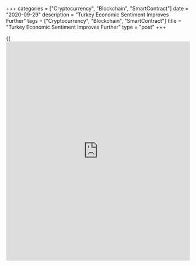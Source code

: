 +++
categories = ["Cryptocurrency", "Blockchain", "SmartContract"]
date = "2020-09-29"
description = "Turkey Economic Sentiment Improves Further"
tags = ["Cryptocurrency", "Blockchain", "SmartContract"]
title = "Turkey Economic Sentiment Improves Further"
type = "post"
+++

{{<iframe id="large-banner" src="https://www.bounty.group/#slide=1.0" width="100%" height="600" scrolling="no" style="border: 0px solid rgb(216, 221, 230); border-radius: 3px;">}}

Turkish consumer confidence increased for a fifth straight month in
September, survey data from the statistical office Turkstat showed on
Tuesday.  
  
The economic sentiment indicator rose to 88.5 from 85.9 in August. The
index has climbed in every month after hitting a low in April.

A reading above 100 suggests an optimistic outlook, while a score below
100 indicates pessimism.

The latest improvement in the index was due to increases in consumer,
manufacturing and services confidence indicators, the statistical office
said.  
  
Meanwhile, morale weakened in the retail trade and construction sectors.

For comments and feedback [contact](https://www.playgroundfx.com/contact/): editorial@rtt[news](https://www.letsplayfx.com/blog/forex-news-website/).com

[Economic News][1]

 **What parts of the world are seeing the best (and worst) economic
performances lately? Click[here][2] to check out our [Econ Scorecard][2]
and find out! See up-to-the-moment [ranking](https://www.playgroundfx.com/blog/crypto-exchange-ranking/)s for the best and worst
performers in [GDP][3], [unemployment rate][4], [inflation][2] and much
more.**

   1. www.rtt[news](https://www.letsplayfx.com/blog/forex-news-website/).com/Content/EconomicNews.aspx
   2. www.rtt[news](https://www.letsplayfx.com/blog/forex-news-website/).com/economic-scorecard/world-rank/CPI/highest-performance.aspx
   3. www.rtt[news](https://www.letsplayfx.com/blog/forex-news-website/).com/economic-scorecard/world-rank/GDP/highest-performance.aspx
   4. www.rtt[news](https://www.letsplayfx.com/blog/forex-news-website/).com/economic-scorecard/world-rank/unemployment-rate/lowest-performance.aspx